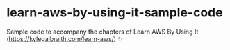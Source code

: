 # learn-aws-by-using-it-sample-code
Sample code to accompany the chapters of Learn AWS By Using It (https://kylegalbraith.com/learn-aws/) ✨
